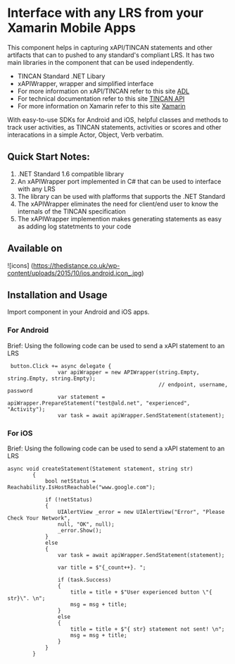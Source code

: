 # Interface with any LRS from your Xamarin Mobile Apps
This component helps in capturing xAPI/TINCAN statements and other artifacts that can to pushed to any standard's compliant LRS. It has two main libraries in the component that can be used independently. 
- TINCAN Standard .NET Libary
- xAPIWrapper, wrapper and simplified interface
- For more information on xAPI/TINCAN refer to this site [ADL](https://www.adlnet.gov/adl-research/performance-tracking-analysis/experience-api/)
- For technical documentation refer to this site [TINCAN API](http://tincanapi.com/)
- For more information on Xamarin refer to this site [Xamarin](http://www.xamarin.com/)

With easy-to-use SDKs for Android and iOS, helpful classes and methods to track user activities, as TINCAN statements, activities or scores and other interacations in a simple Actor, Object, Verb verbatim. 

## Quick Start Notes:
1. .NET Standard 1.6 compatible library
2. An xAPIWrapper port implemented in C# that can be used to interface with any LRS
3. The library can be used with plafforms that supports the .NET Standard
4. The xAPIWrapper eliminates the need for client/end user to know the internals of the TINCAN specification
5. The xAPIWrapper implemention makes generating statements as easy as adding log statetments to your code

## Available on 

![icons] (https://thedistance.co.uk/wp-content/uploads/2015/10/ios.android.icon_.jpg)

## Installation and Usage
Import component in your Android and iOS apps.

### For Android 
Brief:
Using the following code can be used to send a xAPI statement to an LRS

```
 button.Click += async delegate {
                var apiWrapper = new APIWrapper(string.Empty, string.Empty, string.Empty); 
                                                // endpoint, username, password
                var statement = apiWrapper.PrepareStatement("test@ald.net", "experienced", "Activity");
                var task = await apiWrapper.SendStatement(statement);
```

### For iOS 
Brief:
Using the following code can be used to send a xAPI statement to an LRS

```
async void createStatement(Statement statement, string str)
        {
            bool netStatus = Reachability.IsHostReachable("www.google.com");

            if (!netStatus)
            {
                UIAlertView _error = new UIAlertView("Error", "Please Check Your Network", 
                null, "OK", null);
                _error.Show();
            }
            else
            {
                var task = await apiWrapper.SendStatement(statement);

                var title = $"{_count++}. ";

                if (task.Success)
                {
                    title = title + $"User experienced button \"{ str}\". \n";
                    msg = msg + title;
                }
                else
                {
                    title = title + $"{ str} statement not sent! \n";
                    msg = msg + title;
                }
            }
        }
```